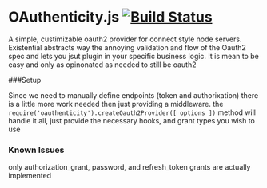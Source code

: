 OAuthenticity.js [![Build Status](https://travis-ci.org/theporchrat/oauthenticity.png?branch=master)](https://travis-ci.org/theporchrat/oauthenticity)
=====================

A simple, custimizable oauth2 provider for connect style node servers. Existential abstracts way the annoying validation and flow of the Oauth2 spec and lets you jsut plugin in your specific business logic. It is mean to be easy and only as opinonated as needed to still be oauth2

###Setup

Since we need to manually define endpoints (token and authorixation) there is a little more work needed then just providing a middleware. the `require('oauthenticity').createOauth2Provider([ options ])` method will handle it all, just provide the necessary hooks, and grant types you wish to use

### Known Issues

only authorization_grant, password, and refresh_token grants are actually implemented
